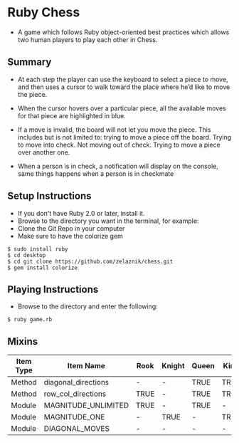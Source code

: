 # Ruby Chess
- A game which follows Ruby object-oriented best practices which allows two human players to play each other in Chess.

## Summary
  - At each step the player can use the keyboard to select a piece to move, and then uses a cursor to walk toward the place where he’d like to move the piece.

  - When the cursor hovers over a particular piece, all the available moves for that piece are highlighted in blue.

  - If a move is invalid, the board will not let you move the piece.  This includes but is not limited to: trying to move a piece off the board.  Trying to move into check.  Not moving out of check.  Trying to move a piece over another one.

  - When a person is in check, a notification will display on the console, same things happens when a person is in checkmate

## Setup Instructions
  - If you don't have Ruby 2.0 or later, install it.
  - Browse to the directory you want in the terminal, for example:
  - Clone the Git Repo in your computer
  - Make sure to have the colorize gem

  ```
  $ sudo install ruby
  $ cd desktop
  $ cd git clone https://github.com/zelaznik/chess.git  
  $ gem install colorize
  ```

## Playing Instructions
  - Browse to the directory and enter the following:
  ```
  $ ruby game.rb
  ```

## Mixins

|Item Type|Item Name|Rook|Knight|Queen|King|Bishop|Pawn|
|---------|--------------------|--------|--------|--------|--------|--------|--------|
|Method|diagonal_directions|-|-|TRUE|TRUE|-|-|
|Method|row_col_directions|TRUE|-|TRUE|TRUE|-|-|
|Module|MAGNITUDE_UNLIMITED|TRUE|-|TRUE|-|TRUE|-|
|Module|MAGNITUDE_ONE|-|TRUE|-|TRUE|-|-|
|Module|DIAGONAL_MOVES|-|-|-|-|TRUE|-|
